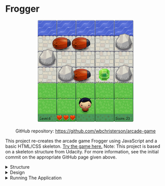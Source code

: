 # Frogger

<div style="display: flex; flex-direction: column; align-items: center">
    <img alt="A sample image of the game screen during use" width="300" src="../assets/Frogger-imgs/general-game.png">
    <div style="margin-top: 20px">
        GitHub repository: <a target="\_blank" href="https://github.com/wbchristerson/arcade-game">https://github.com/wbchristerson/arcade-game</a>
    </div>
</div>

This project re-creates the arcade game Frogger using JavaScript and a basic HTML/CSS skeleton. <a href="https://wbchristerson.github.io/arcade-game/" target="\_blank">Try the game here.</a> Note: This project is based on a skeleton structure from Udacity. For more information, see the initial commit on the appropriate GitHub page given above.

<details>
    <summary>Structure</summary>
    <br>
    <ul>
        <li>The game has 15 levels which the player must complete while avoiding enemy bugs.</li>
        <li>You traverse the board using the arrow keys.</li>
        <li>If you come in contact with a bug, you lose a life and return to the default position on screen.</li>
        <li>You can also collect gems (of varying point values) and stars (which give extra lives).</li>
        <li>If you lose all your lives, the game is over. If you complete all 15 levels with at least one life left, you win.</li>
        <li>When the game ends, you may play again or return to the introductory page.</li>
    </ul>
</details>

<details>
    <summary>Design</summary>
    <br>
    The game begins with an introductory page explaining how to play. It also lists the player's possible avatars, along with which keys to press to switch avatars. Begin by pressing the "space" key.

    <div style="display: flex; justify-content: center; margin-top: 20px; margin-bottom: 20px;">
        <img src="../assets/Frogger-imgs/intro-page.png" alt="A screenshot of the game's introductory page" width="300">
    </div>

    The game page includes a background of grass, brick, and water. Your score, remaining lives, and level appear at the bottom. You have to cross the board while avoiding enemy bugs. Gems and stars appear occasionally, and you get points for every gem you collect: 3 for blue gems, 6 for green gems, and 9 for orange gems.

    <div style="display: flex; justify-content: center; margin-top: 20px; margin-bottom: 20px;">
        <img src="../assets/Frogger-imgs/game-page.png" alt="A screenshot of the game during play" width="300">
    </div>

    The end page resembles the introductory page and congratulates you on completing the game.

    <div style="display: flex; justify-content: space-around; margin-top: 20px; margin-bottom: 20px; flex-wrap: wrap;">
        <img style="margin-top: 10px; margin-bottom: 10px;" src="../assets/Frogger-imgs/end-lose-page.png" alt="A screenshot of the end page upon a loss" width="300">
        <img style="margin-top: 10px; margin-bottom: 10px;" src="../assets/Frogger-imgs/end-page.png" alt="A screenshot of the end page upon a win" width="300">
    </div>

    <div style="margin-bottom: 20px;">
        The game becomes increasingly difficult. The chance of each of three independent rocks appearing on screen increases up to level 5, after which time they will all always appear (though sometimes overlapping each other). One strategy to avoid losing lives is to wait for the right half of the screen to become clear and cross from that half (since enemy bugs always cross the screen from left to right). To further increase difficulty beyond level 5, a fourth rock will always appear somewhere in the rightmost column.
    </div>
</details>

<details>
    <summary>Running The Application</summary>
    <br>
    Run the application in your browser by <a href="https://wbchristerson.github.io/arcade-game/" target="\_blank">clicking here</a>. To download, clone the repository using this terminal command:
    <br>
    <code>git clone https://github.com/wbchristerson/arcade-game.git</code>
    <br>
    <br>
    Alternatively, follow the instructions below to download to a hard drive:

    <ul>
        <li>Navigate to <a href="https://github.com/wbchristerson/arcade-game" target="\_blank">this page</a>.</li>
        <li>Click the green "Clone or download" button towards the right then choose "Download ZIP".</li>
        <li>Find the folder <code>arcade-game-master</code> in your Downloads folder or wherever it was placed on your device.</li>
        <li>Right click and choose "Extract All" then extract.</li>
        <li>Open your browser and use <code>Ctrl + O</code> (for Windows machines) to open the file selector on your device.</li>
        <li>Go to <code>arcade-game-master</code>, enter <code>arcade-game-master</code> again, then select <code>index.html</code>. The game screen will appear.</li>
    </ul>
</details>

